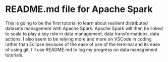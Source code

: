# README.md file for Apache Spark
This is going to be the first tutorial to learn about resilient distributed datasets management with Apache Spark.
Apache Spark will then be linked to scala to play a key role in data management, data transformations, data actions.
I also seem to be relying more and more on VSCode in coding rather than Eclipse because of the ease of use of the terminal and its ease of using git. 
I'll use README.md to log my progress on data management tutorials.